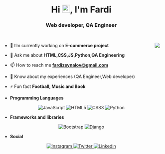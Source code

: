 <h1 align="center">Hi <img src="https://media.giphy.com/media/hvRJCLFzcasrR4ia7z/giphy.gif" width="25px">, I'm Fardi</h1>
<h3 align="center">Web developer, QA Engineer</h3>

<p align="center"> 


   </br>

</p> 

<img align="right" src="https://github-readme-stats.vercel.app/api?username=ferdizeynalov&theme=dark&count_private=true&show_icons=true" />

- 🔭 I’m currently working on **E-commerce project**

- 💬 Ask me about **HTML,CSS,JS,Python,QA Engineering**

- 📫 How to reach me **fardizeynalov@gmail.com**

- 📄 Know about my experiences (QA Engineer,Web developer)

- ⚡ Fun fact **Football, Music and Book**



* **Programming Languages**

<p align="center">
    <img alt="JavaScript" src="https://img.shields.io/badge/javascript-%23323330.svg?&style=for-the-badge&logo=javascript&logoColor=%23F7DF1E"/>
    <img alt="HTML5" src="https://img.shields.io/badge/html5-%23E34F26.svg?&style=for-the-badge&logo=html5&logoColor=white"/>
    <img alt="CSS3" src="https://img.shields.io/badge/css3-%231572B6.svg?&style=for-the-badge&logo=css3&logoColor=white"/>
    <img alt="Python" src="https://img.shields.io/badge/python-%2314354C.svg?&style=for-the-badge&logo=python&logoColor=white"/>
</p>

* **Frameworks and libraries**

<p align="center">
    <img alt="Bootstrap" src="https://img.shields.io/badge/bootstrap-%23563D7C.svg?&style=for-the-badge&logo=bootstrap&logoColor=white"/>
    <img alt="Django" src="https://img.shields.io/badge/django-%23092E20.svg?&style=for-the-badge&logo=django&logoColor=white"/> 
</p>


* **Social**

<p align="center">
    <a target="_blank" href="https://instagram.com/fardi.zeynalov">  <img alt="Instagram" src="https://img.shields.io/badge/<fardi.zeynalov>-%23E4405F.svg?&style=for-the-badge&logo=Instagram&logoColor=white"/>  </a> 
    <a target="_blank" href="https://twitter.com/sifir85"> <img alt="Twitter" src="https://img.shields.io/badge/<Ferdi Zeynalov>-%231DA1F2.svg?&style=for-the-badge&logo=Twitter&logoColor=white"/> </a>
   <a target="_blank" href="https://www.linkedin.com/in/fardi-zeynalov-40875a193/"> <img alt="Linkedin" src="https://img.shields.io/badge/LinkedIn-0077B5?style=for-the-badge&logo=linkedin&logoColor=white"/> </a>
   






